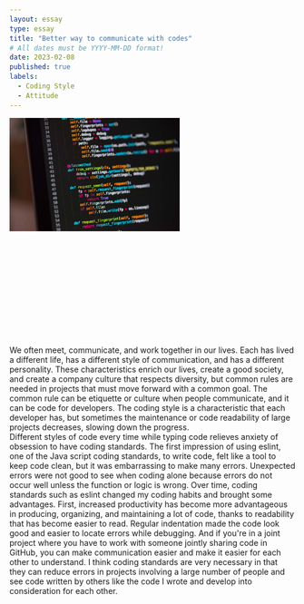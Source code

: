 ```yaml
---
layout: essay
type: essay
title: "Better way to communicate with codes"
# All dates must be YYYY-MM-DD format!
date: 2023-02-08
published: true
labels:
  - Coding Style
  - Attitude
---
```

<img width="300px" class="rounded float-start pe-4" src="../img/coding.jpg">

<br><br><br><br><br><br><br><br><br><br>

We often meet, communicate, and work together in our lives. Each has lived a different life, has a different style of communication, and has a different personality. These characteristics enrich our lives, create a good society, and create a company culture that respects diversity, but common rules are needed in projects that must move forward with a common goal. The common rule can be etiquette or culture when people communicate, and it can be code for developers. The coding style is a characteristic that each developer has, but sometimes the maintenance or code readability of large projects decreases, slowing down the progress.
<br>
Different styles of code every time while typing code relieves anxiety of obsession to have coding standards. The first impression of using eslint, one of the Java script coding standards, to write code, felt like a tool to keep code clean, but it was embarrassing to make many errors. Unexpected errors were not good to see when coding alone because errors do not occur well unless the function or logic is wrong. Over time, coding standards such as eslint changed my coding habits and brought some advantages. First, increased productivity has become more advantageous in producing, organizing, and maintaining a lot of code, thanks to readability that has become easier to read.
Regular indentation made the code look good and easier to locate errors while debugging. And if you're in a joint project where you have to work with someone jointly sharing code in GitHub, you can make communication easier and make it easier for each other to understand. I think coding standards are very necessary in that they can reduce errors in projects involving a large number of people and see code written by others like the code I wrote and develop into consideration for each other.
